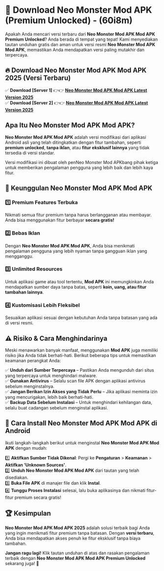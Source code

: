 

# 🎯 Download Neo Monster Mod APK (Premium Unlocked) -  (60i8m) 

Apakah Anda mencari versi terbaru dari **Neo Monster Mod APK Mod APK Premium Unlocked**? Anda berada di tempat yang tepat! Kami menyediakan tautan unduhan gratis dan aman untuk versi resmi **Neo Monster Mod APK Mod APK**, memastikan Anda mendapatkan versi paling mutakhir dan terpercaya.

## 🔥 Download Neo Monster Mod APK Mod APK 2025 (Versi Terbaru)

✅ **Download [Server 1]** 👉👉 [**Neo Monster Mod APK Mod APK Latest Version 2025**](https://apkcomod.com?title=Neo_Monster_Mod_APK)  
✅ **Download [Server 2]** 👉👉 [**Neo Monster Mod APK Mod APK Latest Version 2025**](https://apkcomod.com?title=Neo_Monster_Mod_APK)  

## Apa Itu Neo Monster Mod APK Mod APK?

**Neo Monster Mod APK Mod APK** adalah versi modifikasi dari aplikasi Android asli yang telah ditingkatkan dengan fitur tambahan, seperti **premium unlocked**, **tanpa iklan**, atau **fitur eksklusif lainnya** yang tidak tersedia di versi standar.

Versi modifikasi ini dibuat oleh penNeo Monster Mod APKbang pihak ketiga untuk memberikan pengalaman pengguna yang lebih baik dan lebih kaya fitur.

## 🎯 Keunggulan Neo Monster Mod APK Mod APK

### 1️⃣ Premium Features Terbuka
Nikmati semua fitur premium tanpa harus berlangganan atau membayar. Anda bisa menggunakan fitur berbayar **secara gratis!**

### 2️⃣ Bebas Iklan
Dengan **Neo Monster Mod APK Mod APK**, Anda bisa menikmati pengalaman pengguna yang lebih nyaman tanpa gangguan iklan yang mengganggu.

### 3️⃣ Unlimited Resources
Untuk aplikasi game atau tool tertentu, **Mod APK** ini memungkinkan Anda mendapatkan sumber daya tanpa batas, seperti **koin, uang, atau fitur tambahan lainnya**.

### 4️⃣ Kustomisasi Lebih Fleksibel
Sesuaikan aplikasi sesuai dengan kebutuhan Anda tanpa batasan yang ada di versi resmi.

## ⚠️ Risiko & Cara Menghindarinya

Meski menawarkan banyak manfaat, menggunakan **Mod APK** juga memiliki risiko jika Anda tidak berhati-hati. Berikut beberapa tips untuk memastikan keamanan perangkat Anda:

✅ **Unduh dari Sumber Terpercaya** – Pastikan Anda mengunduh dari situs yang terpercaya untuk menghindari malware.  
✅ **Gunakan Antivirus** – Selalu scan file APK dengan aplikasi antivirus sebelum menginstalnya.  
✅ **Jangan Berikan Izin Akses yang Tidak Perlu** – Jika aplikasi meminta izin yang mencurigakan, lebih baik berhati-hati.  
✅ **Backup Data Sebelum Instalasi** – Untuk menghindari kehilangan data, selalu buat cadangan sebelum menginstal aplikasi.

## 📌 Cara Install Neo Monster Mod APK Mod APK di Android

Ikuti langkah-langkah berikut untuk menginstal **Neo Monster Mod APK Mod APK** dengan mudah:

1️⃣ **Aktifkan Sumber Tidak Dikenal**: Pergi ke **Pengaturan** > **Keamanan** > **Aktifkan 'Unknown Sources'**.  
2️⃣ **Unduh Neo Monster Mod APK Mod APK** dari tautan yang telah disediakan.  
3️⃣ **Buka File APK** di manajer file dan klik **Instal**.  
4️⃣ **Tunggu Proses Instalasi** selesai, lalu buka aplikasinya dan nikmati fitur-fitur premium secara gratis!

## 🏆 Kesimpulan

**Neo Monster Mod APK Mod APK 2025** adalah solusi terbaik bagi Anda yang ingin menikmati fitur premium tanpa batasan. Dengan **versi terbaru**, Anda bisa mendapatkan akses penuh ke fitur eksklusif tanpa biaya tambahan.

**Jangan ragu lagi!** Klik tautan unduhan di atas dan rasakan pengalaman terbaik dengan **Neo Monster Mod APK Mod APK Premium Unlocked** sekarang juga! 🚀


